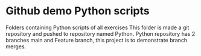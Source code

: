 # Github demo Python scripts

Folders containing Python scripts of all exercises
This folder is made a git repository and pushed to repository named Python. Python repository has 2 branches main and Feature branch, this project is to demonstrate branch merges.
